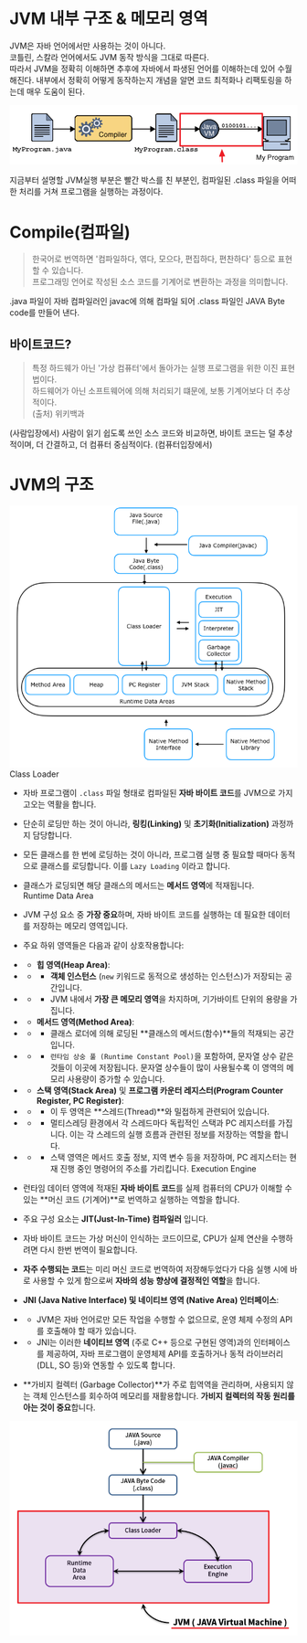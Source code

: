 # JVM 내부 구조 & 메모리 영역 

JVM은 자바 언어에서만 사용하는 것이 아니다.  
코틀린, 스칼라 언어에서도 JVM 동작 방식을 그대로 따른다.  
따라서 JVM을 정확히 이해하면 추후에 자바에서 파생된 언어를 이해하는데 있어 수월해진다. 
내부에서 정확히 어떻게 동작하는지 개념을 알면 코드 최적화나 리팩토링을 하는데 매우 도움이 된다.

![.java 파일의 실행동작 이미지](../img_repo/jvm/jvm_wide_behavior.png ".java 파일의 실행동작 이미지")

지금부터 설명할 JVM실행 부분은 빨간 박스를 친 부분인, 컴파일된 .class 파일을 어떠한 처리를 거쳐 프로그램을 실행하는 과정이다.  

# Compile(컴파일)

> 한국어로 번역하면 '컴파일하다, 엮다, 모으다, 편집하다, 편찬하다' 등으로 표현할 수 있습니다.  
> 프로그래밍 언어로 작성된 소스 코드를 기계어로 변환하는 과정을 의미합니다. 

.java 파일이 자바 컴파일러인 javac에 의해 컴파일 되어 .class 파일인 JAVA Byte code를 만들어 낸다.

## 바이트코드?

> 특정 하드웨가 아닌 '가상 컴퓨터'에서 돌아가는 실행 프로그램을 위한 이진 표현법이다.  
> 하드웨어가 아닌 소프트웨어에 의해 처리되기 떄문에, 보통 기계어보다 더 추상적이다.  
> (출처) 위키백과

(사람입장에서) 사람이 읽기 쉽도록 쓰인 소스 코드와 비교하면, 바이트 코드는 덜 추상적이며, 더 간결하고, 더 컴퓨터 중심적이다.
(컴퓨터입장에서) 

# JVM의 구조
![JVM의 구조](../img_repo/jvm/jvm_structure.png "JVM의 구조")
Class Loader  
- 자바 프로그램이 `.class` 파일 형태로 컴파일된 **자바 바이트 코드**를 JVM으로 가지고오는 역활을 합니다. 
- 단순히 로딩만 하는 것이 아니라, **링킹(Linking)** 및 **초기화(Initialization)** 과정까지 담당합니다. 
- 모든 클래스를 한 번에 로딩하는 것이 아니라, 프로그램 실행 중 필요할 때마다 동적으로 클래스를 로딩합니다. 이를 `Lazy Loading` 이라고 합니다. 
- 클래스가 로딩되면 해당 클래스의 메서드는 **메서드 영역**에 적재됩니다.  
Runtime Data Area  
- JVM 구성 요소 중 **가장 중요**하며, 자바 바이트 코드를 실행하는 데 필요한 데이터를 저장하는 메모리 영역입니다.
- 주요 하위 영역들은 다음과 같이 상호작용합니다:
- - **힙 영역(Heap Area)**:
- - - **객체 인스턴스** (`new` 키워드로 동적으로 생성하는 인스턴스)가 저장되는 공간입니다.
- - - JVM 내에서 **가장 큰 메모리 영역**을 차지하며, 기가바이트 단위의 용량을 가집니다.
- - **메서드 영역(Method Area)**:
- - - 클래스 로더에 의해 로딩된 **클래스의 메서드(함수)**들의 적재되는 공간입니다.  
- - - `런타임 상숭 풀 (Runtime Constant Pool)`을 포함하여, 문자열 상수 같은 것들이 이곳에 저장됩니다. 문자열 상수들이 많이 사용될수록 이 영역의 메모리 사용량이 증가할 수 있습니다.
- - **스택 영역(Stack Area)** 및 **프로그램 카운터 레지스터(Program Counter Register, PC Register)**:
- - - 이 두 영역은 **스레드(Thread)**와 밀접하게 관련되어 있습니다.
- - - 멀티스레딩 환경에서 각 스레드마다 독립적인 스택과 PC 레지스터를 가집니다. 이는 각 스레드의 실행 흐름과 관련된 정보를 저장하는 역할을 합니다. 
- - - 스택 영역은 메서드 호출 정보, 지역 변수 등을 저장하며, PC 레지스터는 현재 진행 중인 명령어의 주소를 가리킵니다. 
Execution Engine  
- 런타임 데이터 영역에 적재된 **자바 바이트 코드**를 실제 컴퓨터의 CPU가 이해할 수 있는 **머신 코드 (기계어)**로 번역하고 실행하는 역할을 합니다.  
- 주요 구성 요소는 **JIT(Just-In-Time) 컴파일러** 입니다.  
- 자바 바이트 코드는 가상 머신이 인식하는 코드이므로, CPU가 실제 연산을 수행하려면 다시 한번 번역이 필요합니다.  
- **자주 수행되는 코드**는 미리 머신 코드로 번역하여 저장해두었다가 다음 실행 시에 바로 사용할 수 있게 함으로써 **자바의 성능 향상에 결정적인 역할**을 합니다.  

- **JNI (Java Native Interface) 및 네이티브 영역 (Native Area) 인터페이스**:
- - JVM은 자바 언어로만 모든 작업을 수행할 수 없으므로, 운영 체제 수정의 API를 호출해야 할 때가 있습니다. 
- - JNI는 이러한 **네이티브 영역** (주로 C++ 등으로 구현된 영역)과의 인터페이스를 제공하여, 자바 프로그램이 운영체제 API를 호출하거나 동적 라이브러리(DLL, SO 등)와 연동할 수 있도록 합니다. 

- **가비지 컬렉터 (Garbage Collector)**가 주로 힙역역을 관리하며, 사용되지 않는 객체 인스턴스를 회수하여 메모리를 재활용합니다. **가비지 컬렉터의 작동 원리를 아는 것이 중요**합니다.

![JVM의 동작방식](../img_repo/jvm/jvm_wide_behavior_2.png "JVM 동작방식")  
